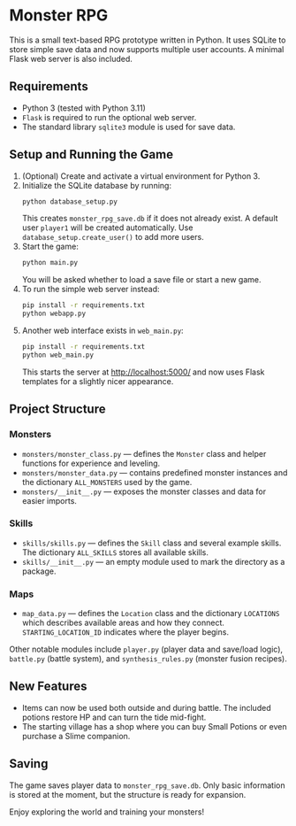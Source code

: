 # Monster RPG

This is a small text-based RPG prototype written in Python. It uses SQLite to store simple save data and now supports multiple user accounts. A minimal Flask web server is also included.

## Requirements
- Python 3 (tested with Python 3.11)
- `Flask` is required to run the optional web server.
- The standard library `sqlite3` module is used for save data.

## Setup and Running the Game
1. (Optional) Create and activate a virtual environment for Python 3.
2. Initialize the SQLite database by running:
   ```bash
   python database_setup.py
   ```
   This creates `monster_rpg_save.db` if it does not already exist.
   A default user `player1` will be created automatically. Use `database_setup.create_user()` to add more users.
3. Start the game:
   ```bash
   python main.py
   ```
   You will be asked whether to load a save file or start a new game.
4. To run the simple web server instead:
   ```bash
   pip install -r requirements.txt
   python webapp.py
   ```
5. Another web interface exists in `web_main.py`:
   ```bash
   pip install -r requirements.txt
   python web_main.py
   ```
   This starts the server at <http://localhost:5000/> and now uses
   Flask templates for a slightly nicer appearance.

## Project Structure

### Monsters
- `monsters/monster_class.py` &mdash; defines the `Monster` class and helper functions for experience and leveling.
- `monsters/monster_data.py` &mdash; contains predefined monster instances and the dictionary `ALL_MONSTERS` used by the game.
- `monsters/__init__.py` &mdash; exposes the monster classes and data for easier imports.

### Skills
- `skills/skills.py` &mdash; defines the `Skill` class and several example skills. The dictionary `ALL_SKILLS` stores all available skills.
- `skills/__init__.py` &mdash; an empty module used to mark the directory as a package.

### Maps
- `map_data.py` &mdash; defines the `Location` class and the dictionary `LOCATIONS` which describes available areas and how they connect. `STARTING_LOCATION_ID` indicates where the player begins.

Other notable modules include `player.py` (player data and save/load logic), `battle.py` (battle system), and `synthesis_rules.py` (monster fusion recipes).

## New Features
- Items can now be used both outside and during battle. The included potions restore HP and can turn the tide mid-fight.
- The starting village has a shop where you can buy Small Potions or even purchase a Slime companion.

## Saving
The game saves player data to `monster_rpg_save.db`. Only basic information is stored at the moment, but the structure is ready for expansion.

Enjoy exploring the world and training your monsters!
